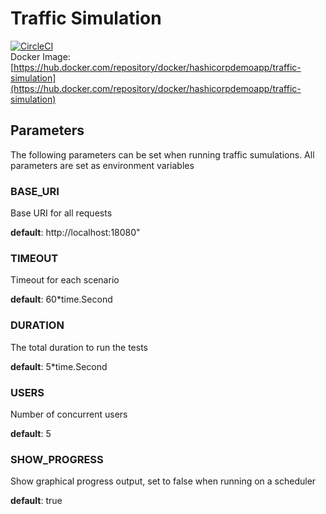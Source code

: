 # Traffic Simulation

[![CircleCI](https://circleci.com/gh/hashicorp-demoapp/traffic-simulation.svg?style=svg)](https://circleci.com/gh/hashicorp-demoapp/traffic-simulation)  
Docker Image: [https://hub.docker.com/repository/docker/hashicorpdemoapp/traffic-simulation](https://hub.docker.com/repository/docker/hashicorpdemoapp/traffic-simulation)  

## Parameters

The following parameters can be set when running traffic sumulations. All parameters are set as environment variables

### BASE_URI

Base URI for all requests

**default**: http://localhost:18080"

### TIMEOUT

Timeout for each scenario

**default**: 60*time.Second

### DURATION

The total duration to run the tests

**default**: 5*time.Second

### USERS

Number of concurrent users

**default**: 5

### SHOW_PROGRESS

Show graphical progress output, set to false when running on a scheduler

**default**: true
